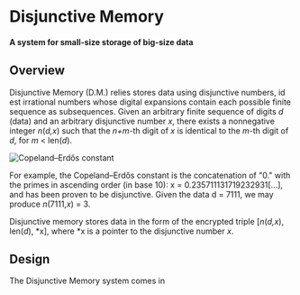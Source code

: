 # Disjunctive Memory

#### A system for small-size storage of big-size data

## Overview

Disjunctive Memory (D.M.) relies stores data using disjunctive numbers, id est irrational numbers whose digital expansions contain each possible finite sequence as subsequences. Given an arbitrary finite sequence of digits _d_ (data) and an arbitrary disjunctive number _x_, there exists a nonnegative integer _n_(_d,x_) such that the _n+m_-th digit of _x_ is identical to the _m_-th digit of _d_, for _m_ < len(_d_).

![Copeland–Erdős constant](http://upload.wikimedia.org/math/6/2/0/620dcd0f7275880369e51e7ce9b2da11.png)

For example, the Copeland–Erdős constant is the concatenation of "0." with the primes in ascending order (in base 10): x = 0.235711131719232931[...], and has been proven to be disjunctive. Given the data d = 7111, we may produce _n_(7111,_x_) = 3.

Disjunctive memory stores data in the form of the encrypted triple [_n_(_d,x_), len(_d_), *x], where *x is a pointer to the disjunctive number _x_.

## Design

The Disjunctive Memory system comes in 


